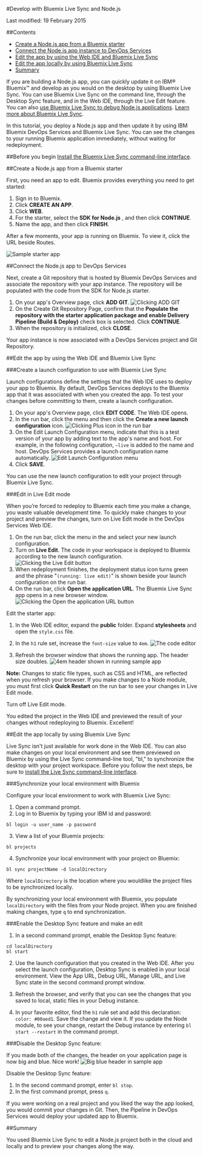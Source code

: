 #Develop with Bluemix Live Sync and Node.js

Last modified: 19 February 2015

##Contents
* [Create a Node.js app from a Bluemix starter](#create)
* [Connect the Node.js app instance to DevOps Services](#connect)
* [Edit the app by using the Web IDE and Bluemix Live Sync](#edit_ide)
* [Edit the app locally by using Bluemix Live Sync](#edit_local)
* [Summary](#summary)

If you are building a Node.js app, you can quickly update it on IBM® Bluemix™ and develop as you would on the desktop by using Bluemix Live Sync. You can use Bluemix Live Sync on the command line, through the Desktop Sync feature, and in the Web IDE, through the Live Edit feature. You can also [use Bluemix Live Sync to debug Node.js applications][2]. [Learn more about Bluemix Live Sync][4]. 

In this tutorial, you deploy a Node.js app and then update it by using IBM Bluemix DevOps Services and Bluemix Live Sync. You can see the changes to your running Bluemix application immediately, without waiting for redeployment.

##Before you begin 
[Install the Bluemix Live Sync command-line interface][1].

<a name='create'></a>
##Create a Node.js app from a Bluemix starter

First, you need an app to edit. Bluemix provides everything you need to get started:

1. Sign in to Bluemix.
2. Click **CREATE AN APP**.
3. Click **WEB**.
4. For the starter, select the **SDK for Node.js** , and then click **CONTINUE**.
5. Name the app, and then click **FINISH**.

After a few moments, your app is running on Bluemix. To view it, click the URL beside Routes.

![Sample starter app][14]

<a name='connect'></a>
##Connect the Node.js app to DevOps Services

Next, create a Git repository that is hosted by Bluemix DevOps Services and associate the repository with your app instance. The repository will be populated with the code from the SDK for Node.js starter.

1. On your app's Overview page, click **ADD GIT**.
![Clicking ADD GIT][6]
2. On the Create Git Repository Page, confirm that the **Populate the repository with the starter application package and enable Delivery Pipeline (Build & Deploy)** check box is selected. Click **CONTINUE**.
3. When the repository is initialized, click **CLOSE**. 

Your app instance is now associated with a DevOps Services project and Git Repository.

<a name='edit_ide'></a>
##Edit the app by using the Web IDE and Bluemix Live Sync

<a name='edit_ide_create'></a>
###Create a launch configuration to use with Bluemix Live Sync

Launch configurations define the settings that the Web IDE uses to deploy your app to Bluemix. By default, DevOps Services deploys to the Bluemix app that it was associated with when you created the app. To test your changes before committing to them, create a launch configuration.

1. On your app's Overview page, click **EDIT CODE**. The Web IDE opens. 
2. In the run bar, click the menu and then click the **Create a new launch configuration** icon.
![Clicking Plus icon in the run bar][7]
3. On the Edit Launch Configuration menu, indicate that this is a test version of your app by adding text to the app's name and host. For example, in the following configuration, `–live` is added to the name and host. DevOps Services provides a launch configuration name automatically.
![Edit Launch Configuration menu][8]
4. Click **SAVE**. 

You can use the new launch configuration to edit your project through Bluemix Live Sync.

<a name='edit_ide_live'></a>
###Edit in Live Edit mode

When you’re forced to redeploy to Bluemix each time you make a change, you waste valuable development time. To quickly make changes to your project and preview the changes, turn on Live Edit mode in the DevOps Services Web IDE.

1. On the run bar, click the menu in the and select your new launch configuration. 
2. Turn on **Live Edit**. The code in your workspace is deployed to Bluemix according to the new launch configuration.
![Clicking the Live Edit button][9]
3. When redeployment finishes, the deployment status icon turns green and the phrase "`(running: live edit)`" is shown beside your launch configuration on the run bar.
4. On the run bar, click **Open the application URL**. The Bluemix Live Sync app opens in a new browser window.
![Clicking the Open the application URL button][10]

Edit the starter app:

1. In the Web IDE editor, expand the **public** folder. Expand **stylesheets** and open the `style.css` file.

2. In the `h1` rule set, increase the `font-size` value to `4em`.
![The code editor][11]

3. Refresh the browser window that shows the running app. The header size doubles.
![4em header shown in running sample app][12]

**Note:** Changes to static file types, such as CSS and HTML, are reflected when you refresh your browser. If you make changes to a Node module, you must first click **Quick Restart** on the run bar to see your changes in Live Edit mode.

Turn off Live Edit mode.

You edited the project in the Web IDE and previewed the result of your changes without redeploying to Bluemix. Excellent!

<a name='edit_local'></a>
##Edit the app locally by using Bluemix Live Sync

Live Sync isn't just available for work done in the Web IDE. You can also make changes on your local environment and see them previewed on Bluemix by using the Live Sync command-line tool, "bl," to synchronize the desktop with your project workspace. Before you follow the next steps, be sure to [install the Live Sync command-line interface][1].

<a name='edit_local_download'></a>
###Synchronize your local environment with Bluemix

Configure your local environment to work with Bluemix Live Sync:

1. Open a command prompt.
2. Log in to Bluemix by typing your IBM id and password:
```
bl login -u user_name -p password
```
3. View a list of your Bluemix projects: 
```
bl projects
```
4. Synchronize your local environment with your project on Bluemix:
```
bl sync projectName -d localDirectory
```
Where `localDirectory` is the location where you wouldlike the project files to be synchronized locally. 

By synchronizing your local environment with Bluemix, you populate `localDirectory` with the files from your Node project. When you are finished making changes, type `q` to end synchronization.

###Enable the Desktop Sync feature and make an edit

1. In a second command prompt, enable the Desktop Sync feature:
```
cd localDirectory
bl start
```
2. Use the launch configuration that you created in the Web IDE. After you select the launch configuration, Desktop Sync is enabled in your local environment. View the App URL, Debug URL, Manage URL, and Live Sync state in the second command prompt window.

3. Refresh the browser, and verify that you can see the changes that you saved to local, static files in your Debug instance. 

4. In your favorite editor, find the `h1` rule set and add this declaration: `color: #00aed1`. Save the change and view it. If you update the Node module, to see your change, restart the Debug instance by entering `bl start --restart` in the command prompt.

###Disable the Desktop Sync feature:

If you made both of the changes, the header on your application page is now big and blue. Nice work!
![Big blue header in sample app][13]

Disable the Desktop Sync feature:
1. In the second command prompt, enter `bl stop`.
2. In the first command prompt, press `q`.

If you were working on a real project and you liked the way the app looked, you would commit your changes in Git. Then, the Pipeline in DevOps Services would deploy your updated app to Bluemix.

<a name='summary'></a>
##Summary

You used Bluemix Live Sync to edit a Node.js project both in the cloud and locally and to preview your changes along the way.

[1]: https://jazz.net/pub/bluemixlive/blive_setup.msi 
[2]: https://www.ng.bluemix.net/docs/#manageapps/bluemixlive.html#bluemixlivedebugger
[3]: https://console.ng.bluemix.net/
[4]: https://www.ng.bluemix.net/docs/#manageapps/bluemixlive.html
[5]: /tutorials/livesync/images/default_h1.png
[6]: /tutorials/livesync/images/add_git.png
[7]: /tutorials/livesync/images/run_plus.png
[8]: /tutorials/livesync/images/edit_lc.png
[9]: /tutorials/livesync/images/click_live_edit.png
[10]: /tutorials/livesync/images/click_open_url.png
[11]: /tutorials/livesync/images/editor.png
[12]: /tutorials/livesync/images/4em_h1.png
[13]: /tutorials/livesync/images/big_blue_h1.png
[14]: /tutorials/livesync/images/default_h1.png
[15]: /tutorials/livesync/images/click_play.png
